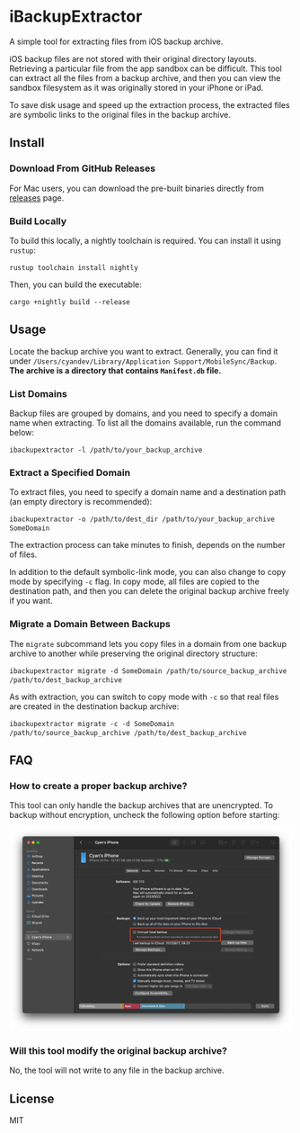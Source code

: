 # iBackupExtractor

A simple tool for extracting files from iOS backup archive.

iOS backup files are not stored with their original directory layouts. Retrieving a particular file from the app sandbox can be difficult. This tool can extract all the files from a backup archive, and then you can view the sandbox filesystem as it was originally stored in your iPhone or iPad.

To save disk usage and speed up the extraction process, the extracted files are symbolic links to the original files in the backup archive.

## Install

### Download From GitHub Releases

For Mac users, you can download the pre-built binaries directly from [releases](https://github.com/unixzii/ibackupextractor/releases) page.

### Build Locally

To build this locally, a nightly toolchain is required. You can install it using `rustup`:

```
rustup toolchain install nightly
```

Then, you can build the executable:

```
cargo +nightly build --release
```

## Usage

Locate the backup archive you want to extract. Generally, you can find it under `/Users/cyandev/Library/Application Support/MobileSync/Backup`. **The archive is a directory that contains `Manifest.db` file.**

### List Domains

Backup files are grouped by domains, and you need to specify a domain name when extracting. To list all the domains available, run the command below:

```
ibackupextractor -l /path/to/your_backup_archive
```

### Extract a Specified Domain

To extract files, you need to specify a domain name and a destination path (an empty directory is recommended):

```
ibackupextractor -o /path/to/dest_dir /path/to/your_backup_archive SomeDomain
```

The extraction process can take minutes to finish, depends on the number of files.

In addition to the default symbolic-link mode, you can also change to copy mode by specifying `-c` flag. In copy mode, all files are copied to the destination path, and then you can delete the original backup archive freely if you want.

### Migrate a Domain Between Backups

The `migrate` subcommand lets you copy files in a domain from one backup archive to another while preserving the original directory structure:

```
ibackupextractor migrate -d SomeDomain /path/to/source_backup_archive /path/to/dest_backup_archive
```

As with extraction, you can switch to copy mode with `-c` so that real files are created in the destination backup archive:

```
ibackupextractor migrate -c -d SomeDomain /path/to/source_backup_archive /path/to/dest_backup_archive
```

## FAQ

### How to create a proper backup archive?

This tool can only handle the backup archives that are unencrypted. To backup without encryption, uncheck the following option before starting:

![Disable Encryption](./docs/figure-1.png)

### Will this tool modify the original backup archive?

No, the tool will not write to any file in the backup archive.

## License

MIT
